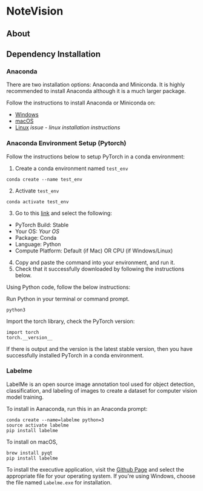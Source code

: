 # NoteVision

## About

## Dependency Installation

### Anaconda
There are two installation options: Anaconda and Miniconda. It is highly recommended to install Anaconda although it is a much larger package. 

Follow the instructions to install Anaconda or Miniconda on:
- [Windows](https://docs.conda.io/projects/conda/en/latest/user-guide/install/windows.html)
- [macOS](https://docs.conda.io/projects/conda/en/latest/user-guide/install/macos.html)
- [Linux]() *issue - linux installation instructions*

### Anaconda Environment Setup (Pytorch)
Follow the instructions below to setup PyTorch in a conda environment: 

1. Create a conda environment named `test_env`
```
conda create --name test_env
```
2. Activate `test_env`
```
conda activate test_env
```
3. Go to this [link](https://pytorch.org/get-started/locally/) and select the following:
  - PyTorch Build: Stable
  - Your OS: _Your OS_
  - Package: Conda
  - Language: Python
  - Compute Platform: Default (if Mac) OR CPU (if Windows/Linux)
4. Copy and paste the command into your environment, and run it.
5. Check that it successfully downloaded by following the instructions below.

Using Python code, follow the below instructions:

Run Python in your terminal or command prompt.
```
python3
```
Import the torch library, check the PyTorch version:
```
import torch
torch.__version__
```

If there is output and the version is the latest stable version, then you have successfully installed PyTorch in a conda environment.

### Labelme
LabelMe is an open source image annotation tool used for object detection, classification, and labeling of images to create a dataset for computer vision model training. 

To install in Aanaconda, run this in an Anaconda prompt:

```
conda create --name=labelme python=3
source activate labelme
pip install labelme
```

To install on macOS, 

```
brew install pyqt
pip install labelme
```

To install the executive application, visit the [Github Page](https://github.com/wkentaro/labelme/releases) and select the appropriate file for your operating system. If you're using Windows, choose the file named `Labelme.exe` for installation. 

